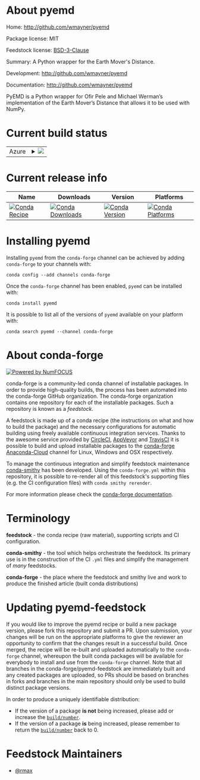 About pyemd
===========

Home: http://github.com/wmayner/pyemd

Package license: MIT

Feedstock license: [BSD-3-Clause](https://github.com/conda-forge/pyemd-feedstock/blob/master/LICENSE.txt)

Summary: A Python wrapper for the Earth Mover's Distance.

Development: http://github.com/wmayner/pyemd

Documentation: http://github.com/wmayner/pyemd

PyEMD is a Python wrapper for Ofir Pele and Michael Werman’s implementation
of the Earth Mover’s Distance that allows it to be used with NumPy.


Current build status
====================


<table>
    
  <tr>
    <td>Azure</td>
    <td>
      <details>
        <summary>
          <a href="https://dev.azure.com/conda-forge/feedstock-builds/_build/latest?definitionId=862&branchName=master">
            <img src="https://dev.azure.com/conda-forge/feedstock-builds/_apis/build/status/pyemd-feedstock?branchName=master">
          </a>
        </summary>
        <table>
          <thead><tr><th>Variant</th><th>Status</th></tr></thead>
          <tbody><tr>
              <td>linux_64_c_compiler_version7cxx_compiler_version7numpy1.16python3.6.____cpython</td>
              <td>
                <a href="https://dev.azure.com/conda-forge/feedstock-builds/_build/latest?definitionId=862&branchName=master">
                  <img src="https://dev.azure.com/conda-forge/feedstock-builds/_apis/build/status/pyemd-feedstock?branchName=master&jobName=linux&configuration=linux_64_c_compiler_version7cxx_compiler_version7numpy1.16python3.6.____cpython" alt="variant">
                </a>
              </td>
            </tr><tr>
              <td>linux_64_c_compiler_version7cxx_compiler_version7numpy1.16python3.7.____cpython</td>
              <td>
                <a href="https://dev.azure.com/conda-forge/feedstock-builds/_build/latest?definitionId=862&branchName=master">
                  <img src="https://dev.azure.com/conda-forge/feedstock-builds/_apis/build/status/pyemd-feedstock?branchName=master&jobName=linux&configuration=linux_64_c_compiler_version7cxx_compiler_version7numpy1.16python3.7.____cpython" alt="variant">
                </a>
              </td>
            </tr><tr>
              <td>linux_64_c_compiler_version7cxx_compiler_version7numpy1.16python3.8.____cpython</td>
              <td>
                <a href="https://dev.azure.com/conda-forge/feedstock-builds/_build/latest?definitionId=862&branchName=master">
                  <img src="https://dev.azure.com/conda-forge/feedstock-builds/_apis/build/status/pyemd-feedstock?branchName=master&jobName=linux&configuration=linux_64_c_compiler_version7cxx_compiler_version7numpy1.16python3.8.____cpython" alt="variant">
                </a>
              </td>
            </tr><tr>
              <td>linux_64_c_compiler_version7cxx_compiler_version7numpy1.18python3.6.____73_pypy</td>
              <td>
                <a href="https://dev.azure.com/conda-forge/feedstock-builds/_build/latest?definitionId=862&branchName=master">
                  <img src="https://dev.azure.com/conda-forge/feedstock-builds/_apis/build/status/pyemd-feedstock?branchName=master&jobName=linux&configuration=linux_64_c_compiler_version7cxx_compiler_version7numpy1.18python3.6.____73_pypy" alt="variant">
                </a>
              </td>
            </tr><tr>
              <td>linux_64_c_compiler_version7cxx_compiler_version7numpy1.19python3.9.____cpython</td>
              <td>
                <a href="https://dev.azure.com/conda-forge/feedstock-builds/_build/latest?definitionId=862&branchName=master">
                  <img src="https://dev.azure.com/conda-forge/feedstock-builds/_apis/build/status/pyemd-feedstock?branchName=master&jobName=linux&configuration=linux_64_c_compiler_version7cxx_compiler_version7numpy1.19python3.9.____cpython" alt="variant">
                </a>
              </td>
            </tr><tr>
              <td>osx_64_c_compiler_version10cxx_compiler_version10numpy1.16python3.6.____cpython</td>
              <td>
                <a href="https://dev.azure.com/conda-forge/feedstock-builds/_build/latest?definitionId=862&branchName=master">
                  <img src="https://dev.azure.com/conda-forge/feedstock-builds/_apis/build/status/pyemd-feedstock?branchName=master&jobName=osx&configuration=osx_64_c_compiler_version10cxx_compiler_version10numpy1.16python3.6.____cpython" alt="variant">
                </a>
              </td>
            </tr><tr>
              <td>osx_64_c_compiler_version10cxx_compiler_version10numpy1.16python3.7.____cpython</td>
              <td>
                <a href="https://dev.azure.com/conda-forge/feedstock-builds/_build/latest?definitionId=862&branchName=master">
                  <img src="https://dev.azure.com/conda-forge/feedstock-builds/_apis/build/status/pyemd-feedstock?branchName=master&jobName=osx&configuration=osx_64_c_compiler_version10cxx_compiler_version10numpy1.16python3.7.____cpython" alt="variant">
                </a>
              </td>
            </tr><tr>
              <td>osx_64_c_compiler_version10cxx_compiler_version10numpy1.16python3.8.____cpython</td>
              <td>
                <a href="https://dev.azure.com/conda-forge/feedstock-builds/_build/latest?definitionId=862&branchName=master">
                  <img src="https://dev.azure.com/conda-forge/feedstock-builds/_apis/build/status/pyemd-feedstock?branchName=master&jobName=osx&configuration=osx_64_c_compiler_version10cxx_compiler_version10numpy1.16python3.8.____cpython" alt="variant">
                </a>
              </td>
            </tr><tr>
              <td>osx_64_c_compiler_version10cxx_compiler_version10numpy1.18python3.6.____73_pypy</td>
              <td>
                <a href="https://dev.azure.com/conda-forge/feedstock-builds/_build/latest?definitionId=862&branchName=master">
                  <img src="https://dev.azure.com/conda-forge/feedstock-builds/_apis/build/status/pyemd-feedstock?branchName=master&jobName=osx&configuration=osx_64_c_compiler_version10cxx_compiler_version10numpy1.18python3.6.____73_pypy" alt="variant">
                </a>
              </td>
            </tr><tr>
              <td>osx_64_c_compiler_version10cxx_compiler_version10numpy1.19python3.9.____cpython</td>
              <td>
                <a href="https://dev.azure.com/conda-forge/feedstock-builds/_build/latest?definitionId=862&branchName=master">
                  <img src="https://dev.azure.com/conda-forge/feedstock-builds/_apis/build/status/pyemd-feedstock?branchName=master&jobName=osx&configuration=osx_64_c_compiler_version10cxx_compiler_version10numpy1.19python3.9.____cpython" alt="variant">
                </a>
              </td>
            </tr><tr>
              <td>win_64_numpy1.16python3.6.____cpython</td>
              <td>
                <a href="https://dev.azure.com/conda-forge/feedstock-builds/_build/latest?definitionId=862&branchName=master">
                  <img src="https://dev.azure.com/conda-forge/feedstock-builds/_apis/build/status/pyemd-feedstock?branchName=master&jobName=win&configuration=win_64_numpy1.16python3.6.____cpython" alt="variant">
                </a>
              </td>
            </tr><tr>
              <td>win_64_numpy1.16python3.7.____cpython</td>
              <td>
                <a href="https://dev.azure.com/conda-forge/feedstock-builds/_build/latest?definitionId=862&branchName=master">
                  <img src="https://dev.azure.com/conda-forge/feedstock-builds/_apis/build/status/pyemd-feedstock?branchName=master&jobName=win&configuration=win_64_numpy1.16python3.7.____cpython" alt="variant">
                </a>
              </td>
            </tr><tr>
              <td>win_64_numpy1.16python3.8.____cpython</td>
              <td>
                <a href="https://dev.azure.com/conda-forge/feedstock-builds/_build/latest?definitionId=862&branchName=master">
                  <img src="https://dev.azure.com/conda-forge/feedstock-builds/_apis/build/status/pyemd-feedstock?branchName=master&jobName=win&configuration=win_64_numpy1.16python3.8.____cpython" alt="variant">
                </a>
              </td>
            </tr><tr>
              <td>win_64_numpy1.19python3.9.____cpython</td>
              <td>
                <a href="https://dev.azure.com/conda-forge/feedstock-builds/_build/latest?definitionId=862&branchName=master">
                  <img src="https://dev.azure.com/conda-forge/feedstock-builds/_apis/build/status/pyemd-feedstock?branchName=master&jobName=win&configuration=win_64_numpy1.19python3.9.____cpython" alt="variant">
                </a>
              </td>
            </tr>
          </tbody>
        </table>
      </details>
    </td>
  </tr>
</table>

Current release info
====================

| Name | Downloads | Version | Platforms |
| --- | --- | --- | --- |
| [![Conda Recipe](https://img.shields.io/badge/recipe-pyemd-green.svg)](https://anaconda.org/conda-forge/pyemd) | [![Conda Downloads](https://img.shields.io/conda/dn/conda-forge/pyemd.svg)](https://anaconda.org/conda-forge/pyemd) | [![Conda Version](https://img.shields.io/conda/vn/conda-forge/pyemd.svg)](https://anaconda.org/conda-forge/pyemd) | [![Conda Platforms](https://img.shields.io/conda/pn/conda-forge/pyemd.svg)](https://anaconda.org/conda-forge/pyemd) |

Installing pyemd
================

Installing `pyemd` from the `conda-forge` channel can be achieved by adding `conda-forge` to your channels with:

```
conda config --add channels conda-forge
```

Once the `conda-forge` channel has been enabled, `pyemd` can be installed with:

```
conda install pyemd
```

It is possible to list all of the versions of `pyemd` available on your platform with:

```
conda search pyemd --channel conda-forge
```


About conda-forge
=================

[![Powered by NumFOCUS](https://img.shields.io/badge/powered%20by-NumFOCUS-orange.svg?style=flat&colorA=E1523D&colorB=007D8A)](http://numfocus.org)

conda-forge is a community-led conda channel of installable packages.
In order to provide high-quality builds, the process has been automated into the
conda-forge GitHub organization. The conda-forge organization contains one repository
for each of the installable packages. Such a repository is known as a *feedstock*.

A feedstock is made up of a conda recipe (the instructions on what and how to build
the package) and the necessary configurations for automatic building using freely
available continuous integration services. Thanks to the awesome service provided by
[CircleCI](https://circleci.com/), [AppVeyor](https://www.appveyor.com/)
and [TravisCI](https://travis-ci.com/) it is possible to build and upload installable
packages to the [conda-forge](https://anaconda.org/conda-forge)
[Anaconda-Cloud](https://anaconda.org/) channel for Linux, Windows and OSX respectively.

To manage the continuous integration and simplify feedstock maintenance
[conda-smithy](https://github.com/conda-forge/conda-smithy) has been developed.
Using the ``conda-forge.yml`` within this repository, it is possible to re-render all of
this feedstock's supporting files (e.g. the CI configuration files) with ``conda smithy rerender``.

For more information please check the [conda-forge documentation](https://conda-forge.org/docs/).

Terminology
===========

**feedstock** - the conda recipe (raw material), supporting scripts and CI configuration.

**conda-smithy** - the tool which helps orchestrate the feedstock.
                   Its primary use is in the construction of the CI ``.yml`` files
                   and simplify the management of *many* feedstocks.

**conda-forge** - the place where the feedstock and smithy live and work to
                  produce the finished article (built conda distributions)


Updating pyemd-feedstock
========================

If you would like to improve the pyemd recipe or build a new
package version, please fork this repository and submit a PR. Upon submission,
your changes will be run on the appropriate platforms to give the reviewer an
opportunity to confirm that the changes result in a successful build. Once
merged, the recipe will be re-built and uploaded automatically to the
`conda-forge` channel, whereupon the built conda packages will be available for
everybody to install and use from the `conda-forge` channel.
Note that all branches in the conda-forge/pyemd-feedstock are
immediately built and any created packages are uploaded, so PRs should be based
on branches in forks and branches in the main repository should only be used to
build distinct package versions.

In order to produce a uniquely identifiable distribution:
 * If the version of a package **is not** being increased, please add or increase
   the [``build/number``](https://conda.io/docs/user-guide/tasks/build-packages/define-metadata.html#build-number-and-string).
 * If the version of a package **is** being increased, please remember to return
   the [``build/number``](https://conda.io/docs/user-guide/tasks/build-packages/define-metadata.html#build-number-and-string)
   back to 0.

Feedstock Maintainers
=====================

* [@rmax](https://github.com/rmax/)

